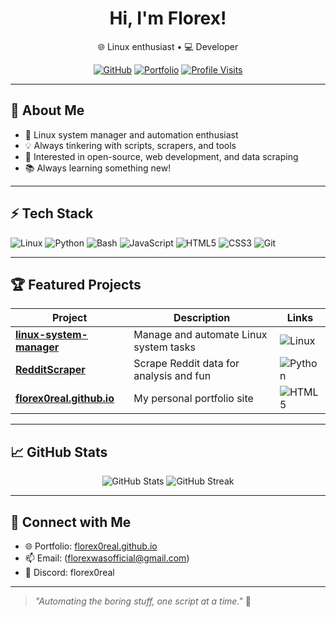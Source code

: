 <!-- Profile README for Florex0Real -->

<h1 align="center">Hi, I'm Florex!</h1>
<p align="center">🌐 Linux enthusiast • 💻 Developer</p>
<p align="center">
  <a href="https://github.com/Florex0Real"><img src="https://img.shields.io/github/followers/Florex0Real?label=Follow&style=social" alt="GitHub"></a>
  <a href="https://florex0real.github.io"><img src="https://img.shields.io/badge/Portfolio-Visit-blueviolet" alt="Portfolio"></a>
  <a href="https://github.com/Florex0Real"><img src="https://komarev.com/ghpvc/?username=Florex0Real&label=Profile%20Visits&color=brightgreen&style=flat" alt="Profile Visits"></a>
</p>

---

## 🚀 About Me
- 🐧 Linux system manager and automation enthusiast
- 💡 Always tinkering with scripts, scrapers, and tools
- 🎯 Interested in open-source, web development, and data scraping
- 📚 Always learning something new!

---

## ⚡ Tech Stack

![Linux](https://img.shields.io/badge/Linux-FCC624?style=flat&logo=linux&logoColor=black)
![Python](https://img.shields.io/badge/Python-3776AB?style=flat&logo=python&logoColor=white)
![Bash](https://img.shields.io/badge/Bash-4EAA25?style=flat&logo=gnu-bash&logoColor=white)
![JavaScript](https://img.shields.io/badge/JavaScript-F7DF1E?style=flat&logo=javascript&logoColor=black)
![HTML5](https://img.shields.io/badge/HTML5-E34F26?style=flat&logo=html5&logoColor=white)
![CSS3](https://img.shields.io/badge/CSS3-1572B6?style=flat&logo=css3&logoColor=white)
![Git](https://img.shields.io/badge/Git-E44C30?style=flat&logo=git&logoColor=white)

---

## 🏆 Featured Projects

| Project | Description | Links |
|---------|-------------|-------|
| **[linux-system-manager](https://github.com/Florex0Real/linux-system-manager)** | Manage and automate Linux system tasks | ![Linux](https://img.shields.io/badge/Linux-FCC624?style=flat&logo=linux&logoColor=black) |
| **[RedditScraper](https://github.com/Florex0Real/RedditScraper)** | Scrape Reddit data for analysis and fun | ![Python](https://img.shields.io/badge/Python-3776AB?style=flat&logo=python&logoColor=white) |
| **[florex0real.github.io](https://github.com/Florex0Real/florex0real.github.io)** | My personal portfolio site | ![HTML5](https://img.shields.io/badge/HTML5-E34F26?style=flat&logo=html5&logoColor=white) |

---

## 📈 GitHub Stats

<p align="center">
  <img src="https://github-readme-stats.vercel.app/api?username=Florex0Real&show_icons=true&theme=radical" alt="GitHub Stats" />
  <img src="https://github-readme-streak-stats.herokuapp.com/?user=Florex0Real&theme=radical" alt="GitHub Streak" />
</p>

---

## 🔗 Connect with Me

- 🌐 Portfolio: [florex0real.github.io](k-on.com.tr)
- 📫 Email: (florexwasofficial@gmail.com)
- 💬 Discord: florex0real

---

> _"Automating the boring stuff, one script at a time."_ 🚀
